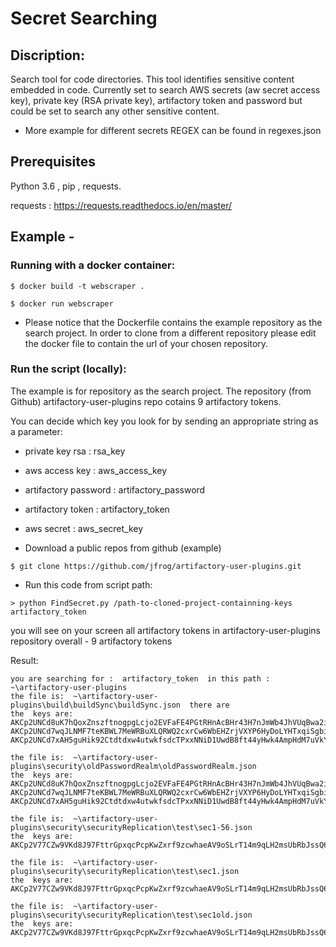 
# Secret Searching
## Discription:
Search tool for code directories.
This tool identifies sensitive content embedded in code.
Currently set to search AWS secrets (aw secret access key), private key (RSA private key), artifactory token and password but could be set to search any other sensitive content.

- More example for different secrets REGEX can be found in regexes.json

## Prerequisites
Python 3.6 , pip , requests.

requests : https://requests.readthedocs.io/en/master/

## Example -

### Running with a docker container:
```
$ docker build -t webscraper .

$ docker run webscraper
```

* Please notice that the Dockerfile contains the example repository as the search project.
In order to clone from a different repository please edit the docker file to contain the url of your chosen repository.


### Run the script (locally):

The example is for repository as the search project.
The repository (from Github) artifactory-user-plugins repo cotains 9 artifactory tokens.

You can decide which key you look for by sending an appropriate string as a parameter:
* private key rsa : rsa_key
* aws access key : aws_access_key
* artifactory password : artifactory_password
* artifactory token : artifactory_token
* aws secret : aws_secret_key



* Download a public repos from github (example)
```
$ git clone https://github.com/jfrog/artifactory-user-plugins.git
```

* Run this code from script path:
```
> python FindSecret.py /path-to-cloned-project-containning-keys artifactory_token
```

 you will see on your screen all artifactory tokens in artifactory-user-plugins repository overall - 9 artifactory tokens

Result:
```
you are searching for :  artifactory_token  in this path :  ~\artifactory-user-plugins
the file is:  ~\artifactory-user-plugins\build\buildSync\buildSync.json  there are  
the  keys are:  
AKCp2UNCd8uK7hQoxZnszftnogpgLcjo2EVFaFE4PGtRHnAcBHr43H7nJmWb4JhVUqBwa2iwX
AKCp2UNCd7wqJLNMF7teKBWL7MeWRBuXLQRWQ2cxrCw6WbEHZrjVXYP6HyDoLYHTxqiSgbirQ
AKCp2UNCd7xAH5guHik92Ctdtdxw4utwkfsdcTPxxNNiD1UwdB8ft44yHwk4AmpHdM7uVkYzy

the file is:  ~\artifactory-user-plugins\security\oldPasswordRealm\oldPasswordRealm.json  
the  keys are:
AKCp2UNCd8uK7hQoxZnszftnogpgLcjo2EVFaFE4PGtRHnAcBHr43H7nJmWb4JhVUqBwa2iwX
AKCp2UNCd7wqJLNMF7teKBWL7MeWRBuXLQRWQ2cxrCw6WbEHZrjVXYP6HyDoLYHTxqiSgbirQ
AKCp2UNCd7xAH5guHik92Ctdtdxw4utwkfsdcTPxxNNiD1UwdB8ft44yHwk4AmpHdM7uVkYzy

the file is:  ~\artifactory-user-plugins\security\securityReplication\test\sec1-56.json  
the  keys are:
AKCp2V77CZw9VKd8J97FttrGpxqcPcpKwZxrf9zcwhaeAV9oSLrT14m9qLH2msUbRbJssQ6iz

the file is:  ~\artifactory-user-plugins\security\securityReplication\test\sec1.json  
the  keys are: 
AKCp2V77CZw9VKd8J97FttrGpxqcPcpKwZxrf9zcwhaeAV9oSLrT14m9qLH2msUbRbJssQ6iz

the file is:  ~\artifactory-user-plugins\security\securityReplication\test\sec1old.json  
the  keys are:
AKCp2V77CZw9VKd8J97FttrGpxqcPcpKwZxrf9zcwhaeAV9oSLrT14m9qLH2msUbRbJssQ6iz

```
